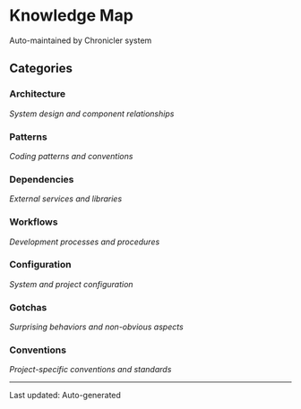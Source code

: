 # Knowledge Map

Auto-maintained by Chronicler system

## Categories

### Architecture
_System design and component relationships_

### Patterns
_Coding patterns and conventions_

### Dependencies
_External services and libraries_

### Workflows
_Development processes and procedures_

### Configuration
_System and project configuration_

### Gotchas
_Surprising behaviors and non-obvious aspects_

### Conventions
_Project-specific conventions and standards_

---

Last updated: Auto-generated